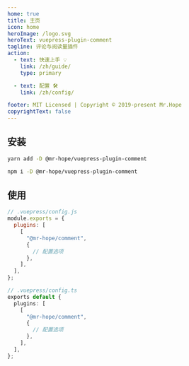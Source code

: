 ```yaml
---
home: true
title: 主页
icon: home
heroImage: /logo.svg
heroText: vuepress-plugin-comment
tagline: 评论与阅读量插件
action:
  - text: 快速上手 💡
    link: /zh/guide/
    type: primary

  - text: 配置 🛠
    link: /zh/config/

footer: MIT Licensed | Copyright © 2019-present Mr.Hope
copyrightText: false
---
```


## 安装

<CodeGroup>
<CodeGroupItem title="yarn">

```bash
yarn add -D @mr-hope/vuepress-plugin-comment
```

</CodeGroupItem>

<CodeGroupItem title="npm">

```bash
npm i -D @mr-hope/vuepress-plugin-comment
```

</CodeGroupItem>
</CodeGroup>

## 使用

<CodeGroup>
<CodeGroupItem title="js">

```js
// .vuepress/config.js
module.exports = {
  plugins: [
    [
      "@mr-hope/comment",
      {
        // 配置选项
      },
    ],
  ],
};
```

</CodeGroupItem>

<CodeGroupItem title="ts">

```ts
// .vuepress/config.ts
exports default {
  plugins: [
    [
      "@mr-hope/comment",
      {
        // 配置选项
      },
    ],
  ],
};
```

</CodeGroupItem>
</CodeGroup>
